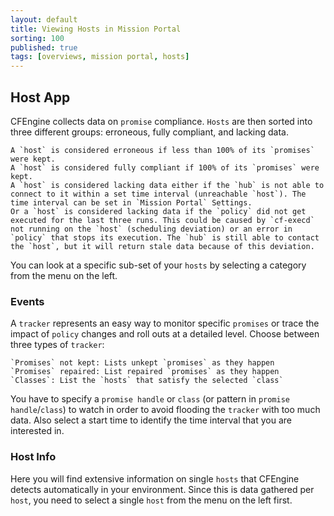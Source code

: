 ```yaml
---
layout: default
title: Viewing Hosts in Mission Portal
sorting: 100
published: true
tags: [overviews, mission portal, hosts]
---
```


## Host App ##

CFEngine collects data on `promise` compliance. `Hosts` are then sorted into three different groups: erroneous, fully compliant, and lacking data.

    A `host` is considered erroneous if less than 100% of its `promises` were kept.
    A `host` is considered fully compliant if 100% of its `promises` were kept.
    A `host` is considered lacking data either if the `hub` is not able to connect to it within a set time interval (unreachable `host`). The time interval can be set in `Mission Portal` Settings.
    Or a `host` is considered lacking data if the `policy` did not get executed for the last three runs. This could be caused by `cf-execd` not running on the `host` (scheduling deviation) or an error in `policy` that stops its execution. The `hub` is still able to contact the `host`, but it will return stale data because of this deviation.

You can look at a specific sub-set of your `hosts` by selecting a category from the menu on the left.

### Events ###

A `tracker` represents an easy way to monitor specific `promises` or trace the impact of `policy` changes and roll outs at a detailed level. Choose between three types of `tracker`:

    `Promises` not kept: Lists unkept `promises` as they happen
    `Promises` repaired: List repaired `promises` as they happen
    `Classes`: List the `hosts` that satisfy the selected `class`

You have to specify a `promise handle` or `class` (or pattern in `promise handle`/`class`) to watch in order to avoid flooding the `tracker` with too much data. Also select a start time to identify the time interval that you are interested in.

### Host Info ###

Here you will find extensive information on single `hosts` that CFEngine detects automatically in your environment. Since this is data gathered per `host`, you need to select a single `host` from the menu on the left first.



